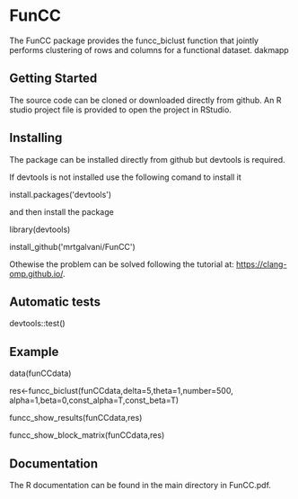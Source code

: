 # FunCC
The FunCC package provides the funcc_biclust function that jointly performs clustering of rows and columns for a functional dataset. 
dakmapp

## Getting Started

The source code can be cloned or downloaded directly from github. An R studio project file is provided to open the project in RStudio.


## Installing

The package can be installed directly from github but devtools is required.

If devtools is not installed use the following comand to install it

install.packages('devtools') 

and then install the package

library(devtools)

install_github('mrtgalvani/FunCC')

Othewise the problem can be solved following the tutorial at: https://clang-omp.github.io/.

## Automatic tests

devtools::test()

## Example

data(funCCdata)

res<-funcc_biclust(funCCdata,delta=5,theta=1,number=500, alpha=1,beta=0,const_alpha=T,const_beta=T)

funcc_show_results(funCCdata,res)

funcc_show_block_matrix(funCCdata,res)

## Documentation

The R documentation can be found in the main directory in FunCC.pdf. 
